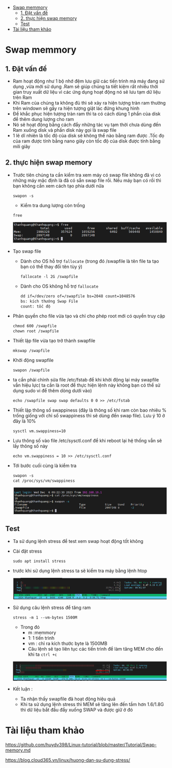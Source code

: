 
- [Swap memmory](#swap-memmory)
  - [1. Đặt vấn đề](#1-đặt-vấn-đề)
  - [2. thực hiện swap memory](#2-thực-hiện-swap-memory)
  - [Test](#test)
- [Tài liệu tham khảo](#tài-liệu-tham-khảo)

# Swap memmory
## 1. Đặt vấn đề
- Ram hoạt động như 1 bộ nhớ đệm lưu giữ các tiến trình mà máy đang sử dụng ,vừa mới sử dụng .Ram sẽ giúp chúng ta tiết kiệm rất nhiều thời gian truy xuất dữ liệu vì các ứng dụng hoạt động nó sẽ lưu tạm dữ liệu trên Ram
- Khi Ram của chúng ta không đủ thì sẽ xảy ra hiện tượng tràn ram thường trên windown sẽ gấy ra hiện tượng giật lác đứng khung hình
- Để khắc phục hiện tượng tràn ram thì ta có cách dùng 1 phần của disk để thêm dung lượng cho ram
- Nó sẽ hoạt động bằng cách đẩy những tác vụ tạm thời chưa dùng đến Ram xuống disk và phần disk này gọi là swap file
- 1 lẽ dĩ nhiên là tốc độ của disk sẽ không thể nào bằng ram được .Tốc đọ của ram được tính bằng nano giây còn tốc độ của disk được tính bằng mili giây

## 2. thực hiện swap memory
- Trước tiên chúng ta cần kiểm tra xem máy có swap file không đã vì có những máy mặc định là đã có sẵn swap file rồi. Nếu máy bạn có rồi thì bạn không cần xem cách tạo phía dưới nữa

    ```
    swapon -s
    ```
    - Kiểm tra dung lượng còn trống

    ```
    free
    ```
    ![Alt](/thuctap/anh/Screenshot_412.png)
- Tạo swap file
  - Dành cho OS hỗ trợ `fallocate` (trong đó /swapfile là tên file ta tạo bạn có thể thay đổi tên tùy ý)
    ```
    fallocate -l 2G /swapfile
    ```
  - Dành cho OS không hỗ trợ `fallocate`
    ```
    dd if=/dev/zero of=/swapfile bs=2048 count=1048576
    bs: kích thướng Swap File
    count: tốc độ
    ```

- Phân quyền cho file vừa tạo và chỉ cho phép root mới có quyền truy cập
  ```
  chmod 600 /swapfile
  chown root /swapfile
  ```
- Thiết lập file vừa tạo trở thành swapfile

    ```
    mkswap /swapfile
    ```
- Khởi động swapfile

    ```
    swapon /swapfile
    ```
- ta cần phải chỉnh sửa file /etc/fstab để khi khởi động lại máy swapfile vẫn hiệu lực( ta cần là root để thực hiện lệnh này không bạn có thể sử dụng sudo vi để thêm dòng dưới vào)
    ```
    echo /swapfile swap swap defaults 0 0 >> /etc/fstab
    ```
- Thiết lập thông số swappiness (đây là thông số khi ram còn bao nhiêu % trống giống với chỉ số swappiness thì sẽ dùng đến swap file). Lưu ý 10 ở đây là 10%

    ```
    sysctl vm.swappiness=10
    ```
- Lưu thông số vào file /etc/sysctl.conf để khi reboot lại hệ thống vẫn sẽ lấy thông số này
    ```
    echo vm.swappiness = 10 >> /etc/sysctl.conf
    ```
- Tới bước cuối cùng là kiểm tra

    ```
    swapon -s
    cat /proc/sys/vm/swappiness
    ```

    ![Alt](/thuctap/anh/Screenshot_411.png)

## Test
- Ta sử dụng lệnh stress để test xem swap hoạt động tốt không
- Cài đặt stress
    ```
    sudo apt install stress
    ```
- trước khi sử dụng lệnh stress ta sẽ kiểm tra máy bằng lệnh htop

    ![Alt](/thuctap/anh/Screenshot_416.png)

- Sử dụng câu lệnh stress để tăng ram
    ```
    stress -m 1 --vm-bytes 1500M
    ```
    - Trong đó 
      - m :memmory
      - 1: 1 tiến trình
      - vm : chỉ ra kích thước byte là 1500MB
      - Câu lệnh sẽ tạo liên tục các tiến trình để làm tăng MEM cho đến khi ta `ctrl +c`

    ![Alt](/thuctap/anh/Screenshot_417.png)

- Kết luận :
  - Ta nhận thấy swapfile đã hoạt động hiệu quả
  - Khi ta sử dụng lệnh stress thì MEM sẽ tăng lên đến tầm hơn 1.6/1.8G thì dữ liệu bắt đầu đẩy xuống SWAP và được giữ ở đó 
# Tài liệu tham khảo
https://github.com/huydv398/Linux-tutorial/blob/master/Tutorial/Swap-memory.md

https://blog.cloud365.vn/linux/huong-dan-su-dung-stress/